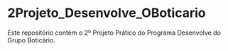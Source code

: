 # 2Projeto_Desenvolve_OBoticario
Este repositório contém o 2º Projeto Prático do Programa Desenvolve do Grupo Boticário.
